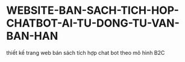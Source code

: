 # WEBSITE-BAN-SACH-TICH-HOP-CHATBOT-AI-TU-DONG-TU-VAN-BAN-HAN
thiết kế trang web bán sách tích hợp chat bot theo mô hình B2C
